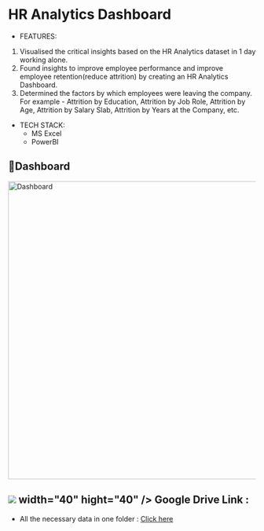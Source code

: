 # HR Analytics Dashboard

* FEATURES:
1. Visualised the critical insights based on the HR Analytics dataset in 1 day working alone.
2. Found insights to improve employee performance and improve employee retention(reduce attrition) by creating an HR Analytics Dashboard.
3. Determined the factors by which employees were leaving the company. For example - Attrition by Education, Attrition by Job Role, Attrition by Age, Attrition by Salary Slab, Attrition by Years at the Company, etc.


* TECH STACK: 
  - MS Excel
  - PowerBI

📃Dashboard
---
<img width="607" alt="Dashboard" src="https://github.com/reema08/PowerBI-Project/assets/109653833/4a8917c6-9df9-45b8-8d74-a2bd25f972a9">

<image src="https://github.com/reema08/PowerBI-Project/assets/109653833/8a523b5b-6d78-4edd-9422-8f53bb3f4284"> width="40" hight="40" /> Google Drive Link :
---
* All the necessary data in one folder : [Click here](https://drive.google.com/drive/folders/15R3o2FkFOMBuo7-adQfRidfyRuhBL5YG?usp=sharing)



